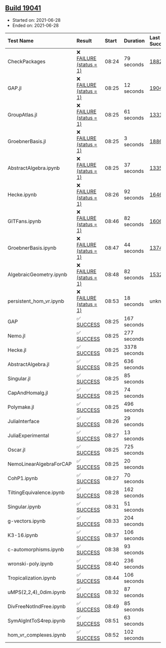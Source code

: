 ## [Build 19041](https://oscarci.mathematik.uni-kl.de/job/oscar/19041/)

* Started on: 2021-06-28
* Ended on: 2021-06-28

| Test Name    | Result | Start | Duration | Last Success | First Failure |
|:-------------|:-------|:------|:---------|:-------------|:--------------|
| CheckPackages | ❌ [FAILURE (status = 1)](https://oscarci.mathematik.uni-kl.de/job/oscar/19041/artifact/logs/build-19041/CheckPackages.log) | 08:24 | 79 seconds | [18822](https://oscarci.mathematik.uni-kl.de/job/oscar/18822/) | [18823](https://oscarci.mathematik.uni-kl.de/job/oscar/18823/) |
| GAP.jl | ❌ [FAILURE (status = 1)](https://oscarci.mathematik.uni-kl.de/job/oscar/19041/artifact/logs/build-19041/GAP.jl.log) | 08:25 | 12 seconds | [19040](https://oscarci.mathematik.uni-kl.de/job/oscar/19040/) | [19041](https://oscarci.mathematik.uni-kl.de/job/oscar/19041/) |
| GroupAtlas.jl | ❌ [FAILURE (status = 1)](https://oscarci.mathematik.uni-kl.de/job/oscar/19041/artifact/logs/build-19041/GroupAtlas.jl.log) | 08:25 | 61 seconds | [13311](https://oscarci.mathematik.uni-kl.de/job/oscar/13311/) | [13312](https://oscarci.mathematik.uni-kl.de/job/oscar/13312/) |
| GroebnerBasis.jl | ❌ [FAILURE (status = 1)](https://oscarci.mathematik.uni-kl.de/job/oscar/19041/artifact/logs/build-19041/GroebnerBasis.jl.log) | 08:25 | 3 seconds | [18864](https://oscarci.mathematik.uni-kl.de/job/oscar/18864/) | [18865](https://oscarci.mathematik.uni-kl.de/job/oscar/18865/) |
| AbstractAlgebra.ipynb | ❌ [FAILURE (status = 1)](https://oscarci.mathematik.uni-kl.de/job/oscar/19041/artifact/logs/build-19041/AbstractAlgebra.ipynb.log) | 08:25 | 37 seconds | [13355](https://oscarci.mathematik.uni-kl.de/job/oscar/13355/) | [13356](https://oscarci.mathematik.uni-kl.de/job/oscar/13356/) |
| Hecke.ipynb | ❌ [FAILURE (status = 1)](https://oscarci.mathematik.uni-kl.de/job/oscar/19041/artifact/logs/build-19041/Hecke.ipynb.log) | 08:26 | 92 seconds | [16463](https://oscarci.mathematik.uni-kl.de/job/oscar/16463/) | [16464](https://oscarci.mathematik.uni-kl.de/job/oscar/16464/) |
| GITFans.ipynb | ❌ [FAILURE (status = 1)](https://oscarci.mathematik.uni-kl.de/job/oscar/19041/artifact/logs/build-19041/GITFans.ipynb.log) | 08:46 | 82 seconds | [16068](https://oscarci.mathematik.uni-kl.de/job/oscar/16068/) | [16069](https://oscarci.mathematik.uni-kl.de/job/oscar/16069/) |
| GroebnerBasis.ipynb | ❌ [FAILURE (status = 1)](https://oscarci.mathematik.uni-kl.de/job/oscar/19041/artifact/logs/build-19041/GroebnerBasis.ipynb.log) | 08:47 | 44 seconds | [13748](https://oscarci.mathematik.uni-kl.de/job/oscar/13748/) | [13749](https://oscarci.mathematik.uni-kl.de/job/oscar/13749/) |
| AlgebraicGeometry.ipynb | ❌ [FAILURE (status = 1)](https://oscarci.mathematik.uni-kl.de/job/oscar/19041/artifact/logs/build-19041/AlgebraicGeometry.ipynb.log) | 08:48 | 82 seconds | [15322](https://oscarci.mathematik.uni-kl.de/job/oscar/15322/) | [15323](https://oscarci.mathematik.uni-kl.de/job/oscar/15323/) |
| persistent_hom_vr.ipynb | ❌ [FAILURE (status = 1)](https://oscarci.mathematik.uni-kl.de/job/oscar/19041/artifact/logs/build-19041/persistent_hom_vr.ipynb.log) | 08:53 | 18 seconds | unknown | unknown |
| GAP | ✅ [SUCCESS](https://oscarci.mathematik.uni-kl.de/job/oscar/19041/artifact/logs/build-19041/GAP.log) | 08:25 | 167 seconds |  |  |
| Nemo.jl | ✅ [SUCCESS](https://oscarci.mathematik.uni-kl.de/job/oscar/19041/artifact/logs/build-19041/Nemo.jl.log) | 08:25 | 277 seconds |  |  |
| Hecke.jl | ✅ [SUCCESS](https://oscarci.mathematik.uni-kl.de/job/oscar/19041/artifact/logs/build-19041/Hecke.jl.log) | 08:25 | 3378 seconds |  |  |
| AbstractAlgebra.jl | ✅ [SUCCESS](https://oscarci.mathematik.uni-kl.de/job/oscar/19041/artifact/logs/build-19041/AbstractAlgebra.jl.log) | 08:25 | 636 seconds |  |  |
| Singular.jl | ✅ [SUCCESS](https://oscarci.mathematik.uni-kl.de/job/oscar/19041/artifact/logs/build-19041/Singular.jl.log) | 08:25 | 85 seconds |  |  |
| CapAndHomalg.jl | ✅ [SUCCESS](https://oscarci.mathematik.uni-kl.de/job/oscar/19041/artifact/logs/build-19041/CapAndHomalg.jl.log) | 08:25 | 74 seconds |  |  |
| Polymake.jl | ✅ [SUCCESS](https://oscarci.mathematik.uni-kl.de/job/oscar/19041/artifact/logs/build-19041/Polymake.jl.log) | 08:25 | 496 seconds |  |  |
| JuliaInterface | ✅ [SUCCESS](https://oscarci.mathematik.uni-kl.de/job/oscar/19041/artifact/logs/build-19041/JuliaInterface.log) | 08:26 | 29 seconds |  |  |
| JuliaExperimental | ✅ [SUCCESS](https://oscarci.mathematik.uni-kl.de/job/oscar/19041/artifact/logs/build-19041/JuliaExperimental.log) | 08:27 | 13 seconds |  |  |
| Oscar.jl | ✅ [SUCCESS](https://oscarci.mathematik.uni-kl.de/job/oscar/19041/artifact/logs/build-19041/Oscar.jl.log) | 08:25 | 725 seconds |  |  |
| NemoLinearAlgebraForCAP | ✅ [SUCCESS](https://oscarci.mathematik.uni-kl.de/job/oscar/19041/artifact/logs/build-19041/NemoLinearAlgebraForCAP.log) | 08:25 | 20 seconds |  |  |
| CohP1.ipynb | ✅ [SUCCESS](https://oscarci.mathematik.uni-kl.de/job/oscar/19041/artifact/logs/build-19041/CohP1.ipynb.log) | 08:27 | 70 seconds |  |  |
| TiltingEquivalence.ipynb | ✅ [SUCCESS](https://oscarci.mathematik.uni-kl.de/job/oscar/19041/artifact/logs/build-19041/TiltingEquivalence.ipynb.log) | 08:28 | 162 seconds |  |  |
| Singular.ipynb | ✅ [SUCCESS](https://oscarci.mathematik.uni-kl.de/job/oscar/19041/artifact/logs/build-19041/Singular.ipynb.log) | 08:31 | 51 seconds |  |  |
| g-vectors.ipynb | ✅ [SUCCESS](https://oscarci.mathematik.uni-kl.de/job/oscar/19041/artifact/logs/build-19041/g-vectors.ipynb.log) | 08:33 | 204 seconds |  |  |
| K3-16.ipynb | ✅ [SUCCESS](https://oscarci.mathematik.uni-kl.de/job/oscar/19041/artifact/logs/build-19041/K3-16.ipynb.log) | 08:37 | 106 seconds |  |  |
| c-automorphisms.ipynb | ✅ [SUCCESS](https://oscarci.mathematik.uni-kl.de/job/oscar/19041/artifact/logs/build-19041/c-automorphisms.ipynb.log) | 08:38 | 93 seconds |  |  |
| wronski-poly.ipynb | ✅ [SUCCESS](https://oscarci.mathematik.uni-kl.de/job/oscar/19041/artifact/logs/build-19041/wronski-poly.ipynb.log) | 08:40 | 236 seconds |  |  |
| Tropicalization.ipynb | ✅ [SUCCESS](https://oscarci.mathematik.uni-kl.de/job/oscar/19041/artifact/logs/build-19041/Tropicalization.ipynb.log) | 08:44 | 106 seconds |  |  |
| uMPS(2,2,4)_0dim.ipynb | ✅ [SUCCESS](https://oscarci.mathematik.uni-kl.de/job/oscar/19041/artifact/logs/build-19041/uMPS-2-2-4-_0dim.ipynb.log) | 08:32 | 87 seconds |  |  |
| DivFreeNotIndFree.ipynb | ✅ [SUCCESS](https://oscarci.mathematik.uni-kl.de/job/oscar/19041/artifact/logs/build-19041/DivFreeNotIndFree.ipynb.log) | 08:49 | 85 seconds |  |  |
| SymAlgIntToS4rep.ipynb | ✅ [SUCCESS](https://oscarci.mathematik.uni-kl.de/job/oscar/19041/artifact/logs/build-19041/SymAlgIntToS4rep.ipynb.log) | 08:51 | 63 seconds |  |  |
| hom_vr_complexes.ipynb | ✅ [SUCCESS](https://oscarci.mathematik.uni-kl.de/job/oscar/19041/artifact/logs/build-19041/hom_vr_complexes.ipynb.log) | 08:52 | 102 seconds |  |  |
